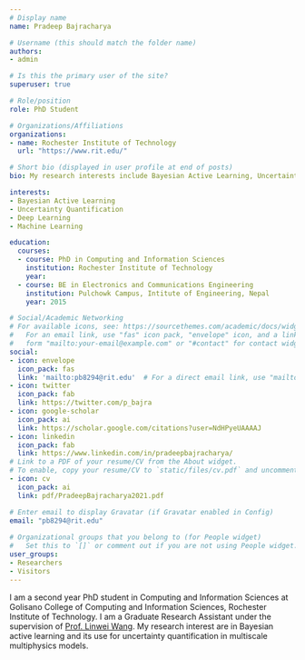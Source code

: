 ```yaml
---
# Display name
name: Pradeep Bajracharya

# Username (this should match the folder name)
authors:
- admin

# Is this the primary user of the site?
superuser: true

# Role/position
role: PhD Student

# Organizations/Affiliations
organizations:
- name: Rochester Institute of Technology
  url: "https://www.rit.edu/"

# Short bio (displayed in user profile at end of posts)
bio: My research interests include Bayesian Active Learning, Uncertainty Quantification, Deep Learning, and Machine Learning

interests:
- Bayesian Active Learning
- Uncertainty Quantification
- Deep Learning
- Machine Learning

education:
  courses:
  - course: PhD in Computing and Information Sciences
    institution: Rochester Institute of Technology
    year: 
  - course: BE in Electronics and Communications Engineering
    institution: Pulchowk Campus, Intitute of Engineering, Nepal
    year: 2015

# Social/Academic Networking
# For available icons, see: https://sourcethemes.com/academic/docs/widgets/#icons
#   For an email link, use "fas" icon pack, "envelope" icon, and a link in the
#   form "mailto:your-email@example.com" or "#contact" for contact widget.
social:
- icon: envelope
  icon_pack: fas
  link: 'mailto:pb8294@rit.edu'  # For a direct email link, use "mailto:test@example.org".
- icon: twitter
  icon_pack: fab
  link: https://twitter.com/p_bajra
- icon: google-scholar
  icon_pack: ai
  link: https://scholar.google.com/citations?user=NdHPyeUAAAAJ
- icon: linkedin
  icon_pack: fab
  link: https://www.linkedin.com/in/pradeepbajracharya/
# Link to a PDF of your resume/CV from the About widget.
# To enable, copy your resume/CV to `static/files/cv.pdf` and uncomment the lines below.  
- icon: cv
  icon_pack: ai
  link: pdf/PradeepBajracharya2021.pdf

# Enter email to display Gravatar (if Gravatar enabled in Config)
email: "pb8294@rit.edu"
  
# Organizational groups that you belong to (for People widget)
#   Set this to `[]` or comment out if you are not using People widget.  
user_groups:
- Researchers
- Visitors
---
```


I am a second year PhD student in Computing and Information Sciences at Golisano College of Computing and Information Sciences, Rochester Institute of Technology. I am a Graduate Research Assistant under the supervision of <a href="https://pht180.rit.edu/cblwang/">Prof. Linwei Wang</a>. My research interest are in Bayesian active learning and its use for uncertainty quantification in multiscale multiphysics models.

